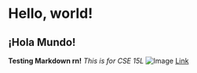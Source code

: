 # Hello, world!
## ¡Hola Mundo!
**Testing Markdown rn!**
*This is for CSE 15L*
![Image](https://cdn.pixabay.com/photo/2021/04/21/10/17/meme-6195988_1280.png)
[Link](https://ucsd-cse15l-f23.github.io/week/week1/#week-1-lab-report)
